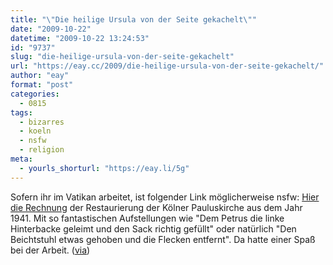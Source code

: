 ```yaml
---
title: "\"Die heilige Ursula von der Seite gekachelt\""
date: "2009-10-22"
datetime: "2009-10-22 13:24:53"
id: "9737"
slug: "die-heilige-ursula-von-der-seite-gekachelt"
url: "https://eay.cc/2009/die-heilige-ursula-von-der-seite-gekachelt/"
author: "eay"
format: "post"
categories:
  - 0815
tags:
  - bizarres
  - koeln
  - nsfw
  - religion
meta:
  - yourls_shorturl: "https://eay.li/5g"
---
```


Sofern ihr im Vatikan arbeitet, ist folgender Link möglicherweise nsfw: [Hier die Rechnung](http://mlkshk.com/r/5ZJF) der Restaurierung der Kölner Pauluskirche aus dem Jahr 1941. Mit so fantastischen Aufstellungen wie "Dem Petrus die linke Hinterbacke geleimt und den Sack richtig gefüllt" oder natürlich "Den Beichtstuhl etwas gehoben und die Flecken entfernt". Da hatte einer Spaß bei der Arbeit. ([via](http://www.misterhonk.de/blog/2541/rechnung-uber-die-reparatur-der-st-pauluskirche-in-koln-aus-dem-jahr-1941/))
